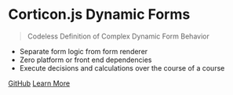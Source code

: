# Corticon.js Dynamic Forms

> Codeless Definition of Complex Dynamic Form Behavior 

- Separate form logic from form renderer
- Zero platform or front end dependencies
- Execute decisions and calculations over the course of a course

[GitHub](https://github.com/corticon/corticon.js-samples)
[Learn More](#getting_started)